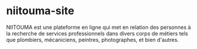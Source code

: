 # niitouma-site
NIITOUMA est une plateforme en ligne qui met en relation des personnes à la recherche de services professionnels dans divers corps de métiers tels que plombiers, mécaniciens, peintres, photographes, et bien d'autres.
